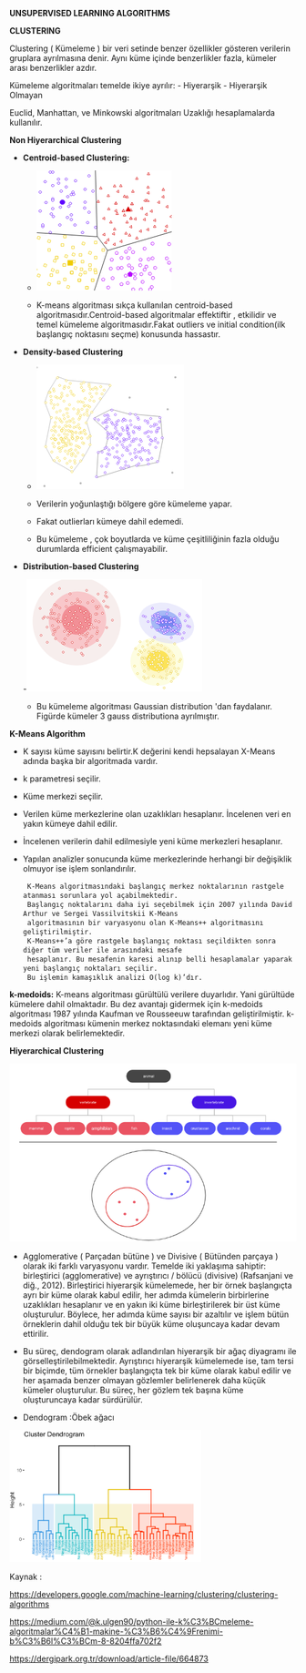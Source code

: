 **UNSUPERVISED LEARNING ALGORITHMS**

**CLUSTERING** 

  Clustering ( Kümeleme ) bir veri setinde benzer özellikler gösteren verilerin gruplara ayrılmasına denir. Aynı küme içinde   benzerlikler fazla, kümeler arası benzerlikler azdır. 
  
Kümeleme algoritmaları temelde ikiye ayrılır:
    - Hiyerarşik 
    - Hiyerarşik Olmayan

Euclid, Manhattan, ve Minkowski algoritmaları Uzaklığı hesaplamalarda kullanılır.


**Non Hiyerarchical Clustering**

- **Centroid-based Clustering:**

   - ![](https://github.com/Ferihann/Intern-Notes/blob/master/screenshots/Screenshot%20from%202019-07-30%2015-41-47.png)

   - K-means algoritması sıkça kullanılan centroid-based algoritmasıdır.Centroid-based algoritmalar effektiftir , etkilidir      ve temel kümeleme algoritmasıdır.Fakat outliers ve initial condition(ilk başlangıç noktasını seçme) konusunda hassastır.

- **Density-based Clustering**

  - ![](https://github.com/Ferihann/Intern-Notes/blob/master/screenshots/Screenshot%20from%202019-07-30%2015-52-00.png)
  
  - Verilerin yoğunlaştığı bölgere göre kümeleme yapar.
  - Fakat outlierları kümeye dahil edemedi.
  - Bu kümeleme , çok boyutlarda ve küme çeşitliliğinin fazla olduğu durumlarda efficient çalışmayabilir.

- **Distribution-based Clustering**

  -![](https://github.com/Ferihann/Intern-Notes/blob/master/screenshots/Screenshot%20from%202019-07-30%2016-11-41.png)
  - Bu kümeleme algoritması Gaussian distribution 'dan faydalanır. Figürde kümeler 3 gauss distributiona ayrılmıştır.
  
**K-Means Algorithm**

- K sayısı küme sayısını belirtir.K değerini kendi hepsalayan X-Means adında başka bir algoritmada vardır.
- k parametresi seçilir.
- Küme merkezi seçilir.
- Verilen küme merkezlerine olan uzaklıkları hesaplanır. İncelenen veri en yakın kümeye dahil edilir.
- İncelenen verilerin dahil edilmesiyle yeni küme merkezleri hesaplanır.
- Yapılan analizler sonucunda küme merkezlerinde herhangi bir değişiklik olmuyor ise işlem sonlandırılır.

       K-Means algoritmasındaki başlangıç merkez noktalarının rastgele atanması sorunlara yol açabilmektedir. 
       Başlangıç noktalarını daha iyi seçebilmek için 2007 yılında David Arthur ve Sergei Vassilvitskii K-Means
       algoritmasının bir varyasyonu olan K-Means++ algoritmasını geliştirilmiştir.
       K-Means++’a göre rastgele başlangıç noktası seçildikten sonra diğer tüm veriler ile arasındaki mesafe 
       hesaplanır. Bu mesafenin karesi alınıp belli hesaplamalar yaparak yeni başlangıç noktaları seçilir. 
       Bu işlemin kamaşıklık analizi O(log k)’dır.
 **k-medoids:** 
K-means algoritması gürültülü verilere duyarlıdır. Yani gürültüde kümelere dahil olmaktadır. Bu dez avantajı gidermek için k-medoids algoritması 1987 yılında Kaufman ve Rousseeuw tarafından geliştirilmiştir. k-medoids algoritması kümenin merkez noktasındaki elemanı yeni küme merkezi olarak belirlemektedir.

**Hiyerarchical Clustering**

![](https://github.com/Ferihann/Intern-Notes/blob/master/screenshots/Screenshot%20from%202019-07-30%2015-37-56.png)

- Agglomerative ( Parçadan bütüne ) ve Divisive ( Bütünden parçaya ) olarak iki farklı varyasyonu vardır.
Temelde iki yaklaşıma sahiptir: birleştirici (agglomerative) ve ayrıştırıcı / bölücü (divisive) (Rafsanjani ve diğ., 2012). Birleştirici hiyerarşik kümelemede, her bir örnek başlangıçta ayrı bir küme olarak kabul edilir, her adımda kümelerin
birbirlerine uzaklıkları hesaplanır ve en yakın iki küme birleştirilerek bir üst küme oluşturulur. Böylece, 
her adımda küme sayısı bir azaltılır ve işlem bütün örneklerin dahil olduğu tek bir büyük küme
oluşuncaya kadar devam ettirilir. 

- Bu süreç, dendogram olarak adlandırılan hiyerarşik bir ağaç
diyagramı ile görselleştirilebilmektedir. Ayrıştırıcı hiyerarşik kümelemede ise, tam tersi bir biçimde, tüm
örnekler başlangıçta tek bir küme olarak kabul edilir ve her aşamada benzer olmayan gözlemler
belirlenerek daha küçük kümeler oluşturulur. Bu süreç, her gözlem tek başına küme oluşturuncaya
kadar sürdürülür. 
- Dendogram :Öbek ağacı

![](https://github.com/Ferihann/Intern-Notes/blob/master/screenshots/Screenshot%20from%202019-07-30%2015-33-33.png)


















Kaynak :

https://developers.google.com/machine-learning/clustering/clustering-algorithms

https://medium.com/@k.ulgen90/python-ile-k%C3%BCmeleme-algoritmalar%C4%B1-makine-%C3%B6%C4%9Frenimi-b%C3%B6l%C3%BCm-8-8204ffa702f2

https://dergipark.org.tr/download/article-file/664873
